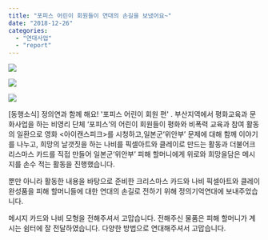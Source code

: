 ```yaml
---
title: "포피스 어린이 회원들이 연대의 손길을 보냈어요~"
date: "2018-12-26"
categories: 
  - "연대사업"
  - "report"
---
```


![](https://r2.womenandwar.net/2018/12/muje-1-01-1.jpg)

![](https://r2.womenandwar.net/2018/12/muje-1-02-1.jpg)

![](https://r2.womenandwar.net/2018/12/muje-1-03-1.jpg)

\[동행소식\] 정의연과 함께 해요! '포피스 어린이 회원 편' . 부산지역에서 평화교육과 문화사업을 하는 비영리 단체 ‘포피스’의 어린이 회원들이 평화와 비폭력 교육과 참여 활동의 일환으로 영화 <아이캔스피크>를 시청하고,일본군‘위안부’ 문제에 대해 함께 이야기를 나누고, 희망의 날갯짓을 하는 나비를 픽셀아트와 클레이로 만드는 활동과 더불어크리스마스 카드를 직접 만들어 일본군‘위안부’ 피해 할머니에게 위로와 희망을담은 메시지를 손수 적는 활동을 진행했습니다.  
  
뿐만 아니라 활동한 내용을 바탕으로 준비한 크리스마스 카드와 나비 픽셀아트와 클레이 완성품을 피해 할머니들에 대한 연대의 손길로 전하기 위해 정의기억연대에 보내주었습니다.  
  
메시지 카드와 나비 모형을 전해주셔서 고맙습니다. 전해주신 물품은 피해 할머니가 계시는 쉼터에 잘 전달하였습니다. 다양한 방법으로 연대해주셔서 고맙습니다.
